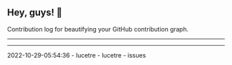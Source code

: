 ## Hey, guys! 👋

Contribution log for beautifying your GitHub contribution graph.

---



---

2022-10-29-05:54:36 - lucetre - lucetre - issues